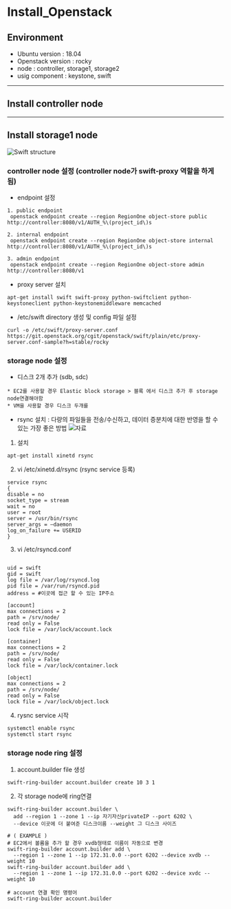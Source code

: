 # Install_Openstack


## Environment

* Ubuntu version : 18.04
* Openstack version : rocky
* node : controller, storage1, storage2
* usig component : keystone, swift

---

## Install controller node


---

## Install storage1 node
![Swift structure](https://tino1b2be.com/wp-content/uploads/2017/01/state-of-the-stack-april-2013-50-638.jpg)

### controller node 설정 (controller node가 swift-proxy 역할을 하게 됨)

* endpoint 설정
```
1. public endpoint 
 openstack endpoint create --region RegionOne object-store public http://controller:8080/v1/AUTH_%\(project_id\)s

2. internal endpoint
 openstack endpoint create --region RegionOne object-store internal http://controller:8080/v1/AUTH_%\(project_id\)s

3. admin endpoint
 openstack endpoint create --region RegionOne object-store admin http://controller:8080/v1
```


* proxy server 설치
```
apt-get install swift swift-proxy python-swiftclient python-keystoneclient python-keystonemiddleware memcached
```

* /etc/swift directory 생성 및 config 파일 설정
```
curl -o /etc/swift/proxy-server.conf https://git.openstack.org/cgit/openstack/swift/plain/etc/proxy-server.conf-sample?h=stable/rocky

```

### storage node 설정

* 디스크 2개 추가 (sdb, sdc)
```
* EC2를 사용할 경우 Elastic block storage > 블록 에서 디스크 추가 후 storage node연결해야함
* VM을 사용할 경우 디스크 두개를 
```

* rsync 설치 : 다량의 파일들을 전송/수신하고, 데이터 증분치에 대한 반영을 할 수 있는 가장 좋은 방법 ![자료](https://www.yongbok.net/blog/tag/%EC%9A%B0%EB%B6%84%ED%88%AC-rsync-%EC%84%A4%EC%A0%95/)

1. 설치
```
apt-get install xinetd rsync
```

2. vi /etc/xinetd.d/rsync (rsync service 등록)
```
service rsync
{
disable = no
socket_type = stream
wait = no
user = root
server = /usr/bin/rsync
server_args = –daemon
log_on_failure += USERID
}
```

3. vi /etc/rsyncd.conf
```

uid = swift
gid = swift
log file = /var/log/rsyncd.log
pid file = /var/run/rsyncd.pid
address = #이곳에 접근 할 수 있는 IP주소

[account]
max connections = 2
path = /srv/node/
read only = False
lock file = /var/lock/account.lock

[container]
max connections = 2
path = /srv/node/
read only = False
lock file = /var/lock/container.lock

[object]
max connections = 2
path = /srv/node/
read only = False
lock file = /var/lock/object.lock

```

4. rysnc service 시작
```
systemctl enable rsync
systemctl start rsync
```

### storage node ring 설정

1. account.builder file 생성
```
swift-ring-builder account.builder create 10 3 1
```

2. 각 storage node에 ring연결
```
swift-ring-builder account.builder \
  add --region 1 --zone 1 --ip 자기자신privateIP --port 6202 \
  --device 이곳에 더 붙여준 디스크이름 --weight 그 디스크 사이즈

# ( EXAMPLE )
# EC2에서 볼륨을 추가 할 경우 xvdb형태로 이름이 자동으로 변경
swift-ring-builder account.builder add \
  --region 1 --zone 1 --ip 172.31.0.0 --port 6202 --device xvdb --weight 10
swift-ring-builder account.builder add \
  --region 1 --zone 1 --ip 172.31.0.0 --port 6202 --device xvdc --weight 10
  
# account 연결 확인 명령어
swift-ring-builder account.builder
```

